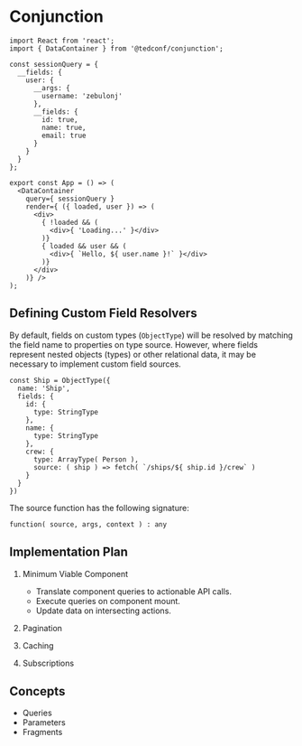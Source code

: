 # Conjunction

```
import React from 'react';
import { DataContainer } from '@tedconf/conjunction';

const sessionQuery = {
  __fields: {
    user: {
      __args: {
        username: 'zebulonj'
      },
      __fields: {
        id: true,
        name: true,
        email: true
      }
    }
  }
};

export const App = () => (
  <DataContainer
    query={ sessionQuery }
    render={ ({ loaded, user }) => (
      <div>
        { !loaded && (
          <div>{ 'Loading...' }</div>
        )}
        { loaded && user && (
          <div>{ `Hello, ${ user.name }!` }</div>
        )}
      </div>
    )} />
);
```

## Defining Custom Field Resolvers

By default, fields on custom types (`ObjectType`) will be resolved by matching
the field name to properties on type source. However, where fields represent
nested objects (types) or other relational data, it may be necessary to implement
custom field sources.

```
const Ship = ObjectType({
  name: 'Ship',
  fields: {
    id: {
      type: StringType
    },
    name: {
      type: StringType
    },
    crew: {
      type: ArrayType( Person ),
      source: ( ship ) => fetch( `/ships/${ ship.id }/crew` )
    }
  }
})
```

The source function has the following signature:

```
function( source, args, context ) : any
```

## Implementation Plan

1. Minimum Viable Component

    - Translate component queries to actionable API calls.
    - Execute queries on component mount.
    - Update data on intersecting actions.

2. Pagination

3. Caching

4. Subscriptions

## Concepts

- Queries
- Parameters
- Fragments
